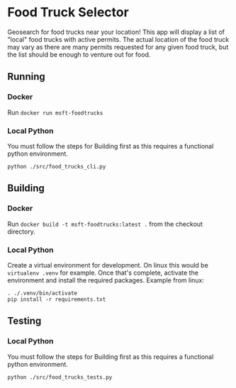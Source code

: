 # Food Truck Selector
Geosearch for food trucks near your location!
This app will display a list of "local" food trucks with active permits.
The actual location of the food truck may vary as there are many permits requested
for any given food truck, but the list should be enough to venture out for food.

## Running
### Docker
Run `docker run msft-foodtrucks`
### Local Python
You must follow the steps for Building first as this requires a functional python environment.
```. ./.venv/bin/activate
python ./src/food_trucks_cli.py
```

## Building
### Docker
Run `docker build -t msft-foodtrucks:latest .` from the checkout directory.
### Local Python
Create a virtual environment for development. On linux this would be `virtualenv .venv` for example.
Once that's complete, activate the environment and install the required packages.
Example from linux: 
```virtualenv .venv
. ./.venv/bin/activate
pip install -r requirements.txt
```

## Testing
### Local Python
You must follow the steps for Building first as this requires a functional python environment.
```. ./.venv/bin/activate
python ./src/food_trucks_tests.py
```

